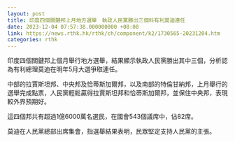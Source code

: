 ```yaml
---
layout: post
title: 印度四個關鍵邦上月地方選舉　執政人民黨勝出三個料有利莫迪連任
date: 2023-12-04 07:57:38.000000000 +08:00
link: https://news.rthk.hk/rthk/ch/component/k2/1730565-20231204.htm
categories: rthk
---
```


印度四個關鍵邦上個月舉行地方選舉，結果顯示執政人民黨勝出其中三個，分析認為有利總理莫迪在明年5月大選爭取連任。

中部的拉賈斯坦邦、中央邦及恰蒂斯加爾邦，以及南部的特倫甘納邦，上月舉行的選舉完成點票，人民黨輕鬆贏得拉賈斯坦邦和恰蒂斯加爾邦，並保住中央邦，表現較外界預期好。

這四個邦共有超過1億6000萬名選民，在國會543個議席中，佔82席。

莫迪在人民黨總部出席集會，指選舉結果表明，民眾堅定支持人民黨的主張。
